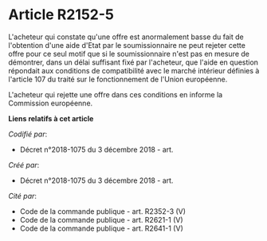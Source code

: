 # Article R2152-5

L'acheteur qui constate qu'une offre est anormalement basse du fait de l'obtention d'une aide d'Etat par le soumissionnaire
ne peut rejeter cette offre pour ce seul motif que si le soumissionnaire n'est pas en mesure de démontrer, dans un délai
suffisant fixé par l'acheteur, que l'aide en question répondait aux conditions de compatibilité avec le marché intérieur
définies à l'article 107 du traité sur le fonctionnement de l'Union européenne.

L'acheteur qui rejette une offre dans ces conditions en informe la Commission européenne.

**Liens relatifs à cet article**

_Codifié par_:

  - Décret n°2018-1075 du 3 décembre 2018 - art.

_Créé par_:

  - Décret n°2018-1075 du 3 décembre 2018 - art.

_Cité par_:

  - Code de la commande publique - art. R2352-3 (V)
  - Code de la commande publique - art. R2621-1 (V)
  - Code de la commande publique - art. R2641-1 (V)
